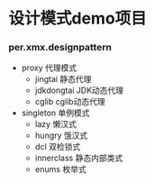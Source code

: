# 设计模式demo项目
### per.xmx.designpattern
- proxy 代理模式
    - jingtai 静态代理
    - jdkdongtai JDK动态代理
    - cglib cglib动态代理
- singleton 单例模式
    - lazy 懒汉式
    - hungry 饿汉式
    - dcl 双检锁式
    - innerclass 静态内部类式
    - enums 枚举式
